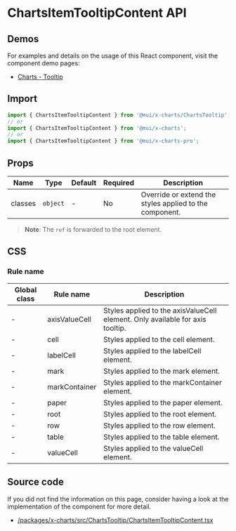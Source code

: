 # ChartsItemTooltipContent API

## Demos

For examples and details on the usage of this React component, visit the component demo pages:

- [Charts - Tooltip](/x/react-charts/tooltip/)

## Import

```jsx
import { ChartsItemTooltipContent } from '@mui/x-charts/ChartsTooltip';
// or
import { ChartsItemTooltipContent } from '@mui/x-charts';
// or
import { ChartsItemTooltipContent } from '@mui/x-charts-pro';
```

## Props

| Name | Type | Default | Required | Description |
|------|------|---------|----------|-------------|
| classes | `object` | - | No | Override or extend the styles applied to the component. |

> **Note**: The `ref` is forwarded to the root element.

## CSS

### Rule name

| Global class | Rule name | Description |
|--------------|-----------|-------------|
| - | axisValueCell | Styles applied to the axisValueCell element. Only available for axis tooltip. |
| - | cell | Styles applied to the cell element. |
| - | labelCell | Styles applied to the labelCell element. |
| - | mark | Styles applied to the mark element. |
| - | markContainer | Styles applied to the markContainer element. |
| - | paper | Styles applied to the paper element. |
| - | root | Styles applied to the root element. |
| - | row | Styles applied to the row element. |
| - | table | Styles applied to the table element. |
| - | valueCell | Styles applied to the valueCell element. |

## Source code

If you did not find the information on this page, consider having a look at the implementation of the component for more detail.

- [/packages/x-charts/src/ChartsTooltip/ChartsItemTooltipContent.tsx](https://github.com/mui/material-ui/tree/HEAD/packages/x-charts/src/ChartsTooltip/ChartsItemTooltipContent.tsx)
